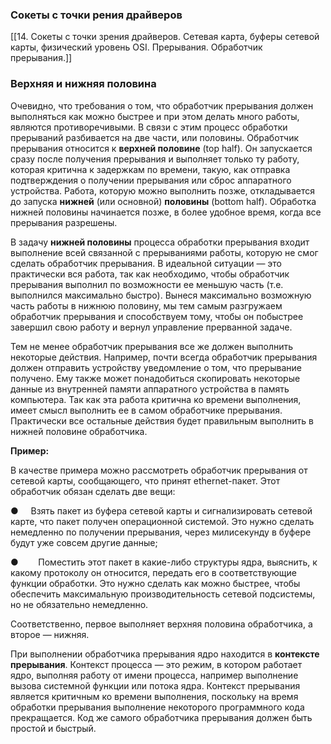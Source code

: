 ### Сокеты с точки рения драйверов
[[14. Сокеты с точки зрения драйверов. Сетевая карта, буферы сетевой карты, физический уровень OSI. Прерывания. Обработчик прерывания.]]

### Верхняя и нижняя половина
Очевидно, что требования о том, что обработчик прерывания должен выполняться как можно быстрее и при этом делать много работы, являются противоречивыми. В связи с этим процесс обработки прерываний разбивается на две части, или половины. Обработчик прерывания относится к **верхней половине** (top half). Он запускается сразу после получения прерывания и выполняет только ту работу, которая критична к задержкам по времени, такую, как отправка подтверждения о получении прерывания или сброс аппаратного устройства. Работа, которую можно выполнить позже, откладывается до запуска **нижней** (или основной) **половины** (bottom half). Обработка нижней половины начинается позже, в более удобное время, когда все прерывания разрешены.

В задачу **нижней половины** процесса обработки прерывания входит выполнение всей связанной с прерываниями работы, которую не смог сделать обработчик прерывания. В идеальной ситуации — это практически вся работа, так как необходимо, чтобы обработчик прерывания выполнил по возможности ее меньшую часть (т.е. выполнился максимально быстро). Вынеся максимально возможную часть работы в нижнюю половину, мы тем самым разгружаем обработчик прерывания и способствуем тому, чтобы он побыстрее завершил свою работу и вернул управление прерванной задаче.

Тем не менее обработчик прерывания все же должен выполнить некоторые действия. Например, почти всегда обработчик прерывания должен отправить устройству уведомление о том, что прерывание получено. Ему также может понадобиться скопировать некоторые данные из внутренней памяти аппаратного устройства в память компьютера. Так как эта работа критична ко времени выполнения, имеет смысл выполнить ее в самом обработчике прерывания. Практически все остальные действия будет правильным выполнить в нижней половине обработчика.

**Пример:**

В качестве примера можно рассмотреть обработчик прерывания от сетевой карты, сообщающего, что принят ethernet-пакет. Этот обработчик обязан сделать две вещи:

●     Взять пакет из буфера сетевой карты и сигнализировать сетевой карте, что пакет получен операционной системой. Это нужно сделать немедленно по получении прерывания, через милисекунду в буфере будут уже совсем другие данные;

●        Поместить этот пакет в какие-либо структуры ядра, выяснить, к какому протоколу он относится, передать его в соответствующие функции обработки. Это нужно сделать как можно быстрее, чтобы обеспечить максимальную производительность сетевой подсистемы, но не обязательно немедленно.

Соответственно, первое выполняет верхняя половина обработчика, а второе — нижняя.

При выполнении обработчика прерывания ядро находится в **контексте прерывания**. Контекст процесса — это режим, в котором работает ядро, выполняя работу от имени процесса, например выполнение вызова системной функции или потока ядра. Контекст прерывания является критичным ко времени выполнения, поскольку на время обработки прерывания выполнение некоторого программного кода прекращается. Код же самого обработчика прерывания должен быть простой и быстрый.